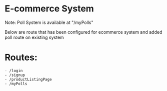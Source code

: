 # E-commerce System


Note: Poll System is available at "/myPolls"

Below are route that has been configured for ecommerce system and added poll route on existing system
# Routes:
    - /login
    - /signup
    - /productListingPage
    - /myPolls
    

